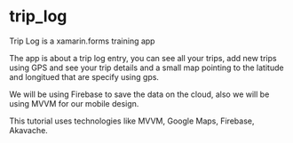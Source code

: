 # trip_log
Trip Log is a xamarin.forms training app

The app is about a trip log entry, you can see all your trips, add new trips using GPS
and see your trip details and a small map pointing to the latitude and longitued that are
specify using gps.

We will be using Firebase to save the data on the cloud, also we will be using MVVM for our
mobile design.

This tutorial uses technologies like MVVM, Google Maps, Firebase, Akavache.
